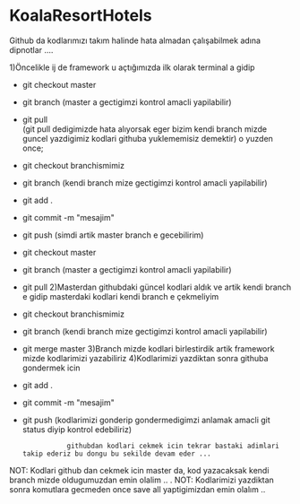 # KoalaResortHotels

Github da kodlarımızı takım halinde hata almadan çalışabilmek adına dipnotlar ....

1)Öncelikle ij de framework u açtığımızda ilk olarak terminal a gidip 
* git checkout master
* git branch (master a gectigimzi kontrol amacli yapilabilir)
* git pull  
(git pull dedigimizde hata alıyorsak eger bizim kendi branch mizde guncel yazdigimiz kodlari githuba yuklememisiz demektir) o yuzden once;
* git checkout branchismimiz
* git branch (kendi branch mize gectigimzi kontrol amacli yapilabilir)
* git add .
* git commit -m "mesajim"
* git push
(simdi artik master branch e gecebilirim)
* git checkout master
* git branch (master a gectigimzi kontrol amacli yapilabilir)
* git pull
2)Masterdan githubdaki güncel kodlari aldık ve artik kendi branch e gidip masterdaki kodlari kendi branch e çekmeliyim
* git checkout branchismimiz
* git branch (kendi branch mize gectigimzi kontrol amacli yapilabilir)
* git merge master
3)Branch mizde kodlari birlestirdik artik framework mizde kodlarimizi yazabiliriz
4)Kodlarimizi yazdiktan sonra githuba gondermek icin
* git add .
* git commit -m "mesajim"
* git push
(kodlarimizi gonderip gondermedigimzi anlamak amacli git status diyip kontrol edebiliriz)
   
                 githubdan kodlari cekmek icin tekrar bastaki adimlari takip ederiz bu dongu bu sekilde devam eder ...

NOT: Kodlari github dan cekmek icin master da, kod yazacaksak kendi branch mizde oldugumuzdan emin olalim .. .
NOT: Kodlarimizi yazdiktan sonra komutlara gecmeden once save all yaptigimizdan emin olalım .. 
